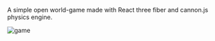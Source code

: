 A simple open world-game made with React three fiber and cannon.js physics engine.

![game](https://user-images.githubusercontent.com/122224463/229625848-15d89b84-fd36-40dc-a6ac-ca04051ef9a2.png)
